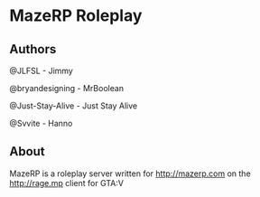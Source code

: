 # MazeRP Roleplay

## Authors
@JLFSL - Jimmy

@bryandesigning - MrBoolean

@Just-Stay-Alive - Just Stay Alive

@Svvite - Hanno


## About
MazeRP is a roleplay server written for http://mazerp.com on the http://rage.mp client for GTA:V
